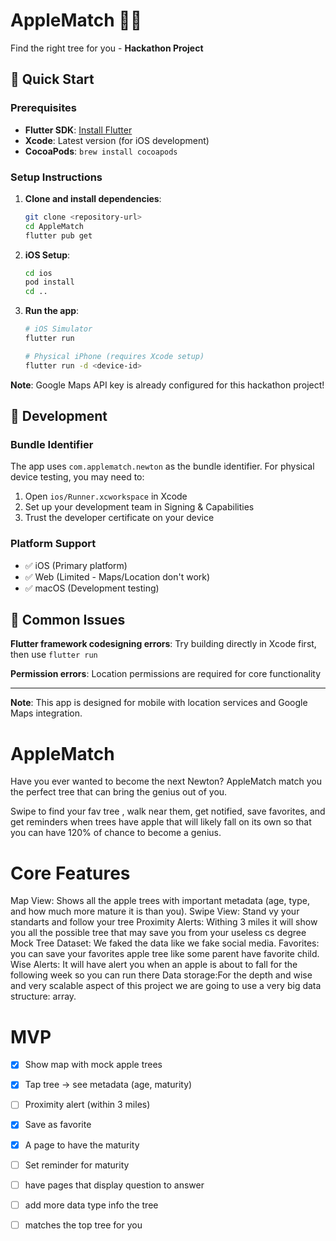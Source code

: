 
# AppleMatch 🍎🌳

Find the right tree for you - **Hackathon Project**

## 🚀 Quick Start

### Prerequisites
- **Flutter SDK**: [Install Flutter](https://docs.flutter.dev/get-started/install)
- **Xcode**: Latest version (for iOS development)
- **CocoaPods**: `brew install cocoapods`

### Setup Instructions

1. **Clone and install dependencies**:
   ```bash
   git clone <repository-url>
   cd AppleMatch
   flutter pub get
   ```

2. **iOS Setup**:
   ```bash
   cd ios
   pod install
   cd ..
   ```

3. **Run the app**:
   ```bash
   # iOS Simulator
   flutter run
   
   # Physical iPhone (requires Xcode setup)
   flutter run -d <device-id>
   ```

**Note**: Google Maps API key is already configured for this hackathon project!

## 📱 Development

### Bundle Identifier
The app uses `com.applematch.newton` as the bundle identifier. For physical device testing, you may need to:
1. Open `ios/Runner.xcworkspace` in Xcode
2. Set up your development team in Signing & Capabilities
3. Trust the developer certificate on your device

### Platform Support
- ✅ iOS (Primary platform)
- ✅ Web (Limited - Maps/Location don't work)
- ✅ macOS (Development testing)

## 🔧 Common Issues

**Flutter framework codesigning errors**: Try building directly in Xcode first, then use `flutter run`

**Permission errors**: Location permissions are required for core functionality

---

**Note**: This app is designed for mobile with location services and Google Maps integration.

# AppleMatch
Have you ever wanted to become the next Newton?
AppleMatch match you the perfect tree that can bring the genius out of you.

Swipe to find your fav tree , walk near them, get notified, save favorites, and get reminders when trees have apple that will likely fall on its own so that you can have 120% of chance to become a genius.

# Core Features
Map View: Shows all the apple trees with important metadata (age, type, and how much more mature it is than you).
Swipe View: Stand vy your standarts and follow your tree
Proximity Alerts: Withing 3 miles it will show you all the possible tree that may save you from your useless cs degree
Mock Tree Dataset: We faked the data like we fake social media.
Favorites: you can save your favorites apple tree like some parent have favorite child.
Wise Alerts: It will have alert you when an apple is about to fall for the following week so you can run there
Data storage:For the depth and wise and very scalable aspect of this project we are going to use a very big data structure: array.


# MVP

 - [x] Show map with mock apple trees
 - [x] Tap tree → see metadata (age, maturity)
 - [ ] Proximity alert (within 3 miles)
- [x] Save as favorite
- [x] A page to have the maturity
- [ ] Set reminder for maturity

- [ ] have pages that display question to answer
- [ ] add more data type info the tree
- [ ] matches the top tree for you